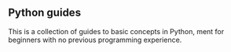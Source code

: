 ## Python guides

This is a collection of guides to basic concepts in Python, ment for beginners with no previous programming experience.
